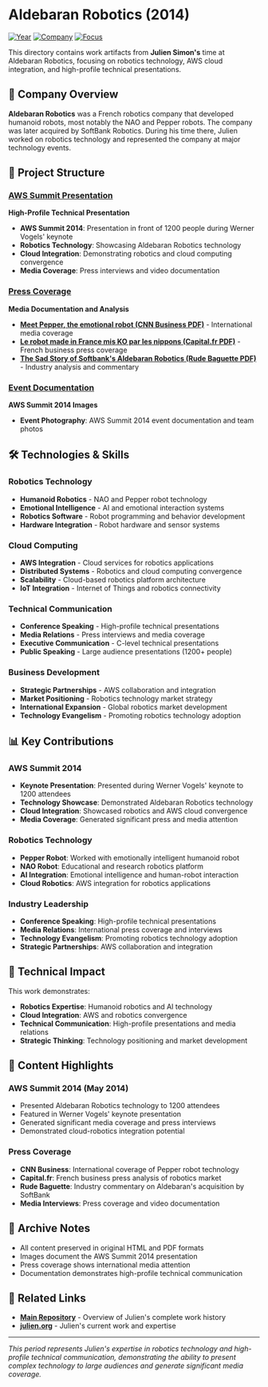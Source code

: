 # Aldebaran Robotics (2014)

[![Year](https://img.shields.io/badge/Year-2014-orange.svg)](https://github.com/juliensimon/work-history)
[![Company](https://img.shields.io/badge/Company-Aldebaran%20Robotics-blue.svg)](https://github.com/juliensimon/work-history)
[![Focus](https://img.shields.io/badge/Focus-Robotics%20%26%20AWS%20Summit-green.svg)](https://github.com/juliensimon/work-history)

This directory contains work artifacts from **Julien Simon's** time at Aldebaran Robotics, focusing on robotics technology, AWS cloud integration, and high-profile technical presentations.

## 🏢 Company Overview

**Aldebaran Robotics** was a French robotics company that developed humanoid robots, most notably the NAO and Pepper robots. The company was later acquired by SoftBank Robotics. During his time there, Julien worked on robotics technology and represented the company at major technology events.

## 📁 Project Structure

### [AWS Summit Presentation](./2014-05-13-aldebaran-aws-summit.html)
**High-Profile Technical Presentation**

- **AWS Summit 2014**: Presentation in front of 1200 people during Werner Vogels' keynote
- **Robotics Technology**: Showcasing Aldebaran Robotics technology
- **Cloud Integration**: Demonstrating robotics and cloud computing convergence
- **Media Coverage**: Press interviews and video documentation

### [Press Coverage](./)
**Media Documentation and Analysis**

- **[Meet Pepper, the emotional robot (CNN Business PDF)](./Meet%20Pepper,%20the%20emotional%20robot%20_%20CNN%20Business.pdf)** - International media coverage
- **[Le robot made in France mis KO par les nippons (Capital.fr PDF)](./Le%20robot%20made%20in%20France%20mis%20KO%20par%20les%20nippons%20-%20Capital.fr.pdf)** - French business press coverage
- **[The Sad Story of Softbank's Aldebaran Robotics (Rude Baguette PDF)](./The%20Sad%20Story%20of%20Softbank's%20Aldebaran%20Robotics%20and%20its%20Emotionally%20Intelligent%20Robot%20-%20Rude%20Baguette.pdf)** - Industry analysis and commentary

### [Event Documentation](./)
**AWS Summit 2014 Images**

- **Event Photography**: AWS Summit 2014 event documentation and team photos

## 🛠️ Technologies & Skills

### Robotics Technology
- **Humanoid Robotics** - NAO and Pepper robot technology
- **Emotional Intelligence** - AI and emotional interaction systems
- **Robotics Software** - Robot programming and behavior development
- **Hardware Integration** - Robot hardware and sensor systems

### Cloud Computing
- **AWS Integration** - Cloud services for robotics applications
- **Distributed Systems** - Robotics and cloud computing convergence
- **Scalability** - Cloud-based robotics platform architecture
- **IoT Integration** - Internet of Things and robotics connectivity

### Technical Communication
- **Conference Speaking** - High-profile technical presentations
- **Media Relations** - Press interviews and media coverage
- **Executive Communication** - C-level technical presentations
- **Public Speaking** - Large audience presentations (1200+ people)

### Business Development
- **Strategic Partnerships** - AWS collaboration and integration
- **Market Positioning** - Robotics technology market strategy
- **International Expansion** - Global robotics market development
- **Technology Evangelism** - Promoting robotics technology adoption

## 📊 Key Contributions

### AWS Summit 2014
- **Keynote Presentation**: Presented during Werner Vogels' keynote to 1200 attendees
- **Technology Showcase**: Demonstrated Aldebaran Robotics technology
- **Cloud Integration**: Showcased robotics and AWS cloud convergence
- **Media Coverage**: Generated significant press and media attention

### Robotics Technology
- **Pepper Robot**: Worked with emotionally intelligent humanoid robot
- **NAO Robot**: Educational and research robotics platform
- **AI Integration**: Emotional intelligence and human-robot interaction
- **Cloud Robotics**: AWS integration for robotics applications

### Industry Leadership
- **Conference Speaking**: High-profile technical presentations
- **Media Relations**: International press coverage and interviews
- **Technology Evangelism**: Promoting robotics technology adoption
- **Strategic Partnerships**: AWS collaboration and integration

## 🎯 Technical Impact

This work demonstrates:
- **Robotics Expertise**: Humanoid robotics and AI technology
- **Cloud Integration**: AWS and robotics convergence
- **Technical Communication**: High-profile presentations and media relations
- **Strategic Thinking**: Technology positioning and market development

## 📄 Content Highlights

### AWS Summit 2014 (May 2014)
- Presented Aldebaran Robotics technology to 1200 attendees
- Featured in Werner Vogels' keynote presentation
- Generated significant media coverage and press interviews
- Demonstrated cloud-robotics integration potential

### Press Coverage
- **CNN Business**: International coverage of Pepper robot technology
- **Capital.fr**: French business press analysis of robotics market
- **Rude Baguette**: Industry commentary on Aldebaran's acquisition by SoftBank
- **Media Interviews**: Press coverage and video documentation

## 📄 Archive Notes

- All content preserved in original HTML and PDF formats
- Images document the AWS Summit 2014 presentation
- Press coverage shows international media attention
- Documentation demonstrates high-profile technical communication

## 🔗 Related Links

- **[Main Repository](../../README.md)** - Overview of Julien's complete work history
- **[julien.org](https://julien.org)** - Julien's current work and expertise

---

*This period represents Julien's expertise in robotics technology and high-profile technical communication, demonstrating the ability to present complex technology to large audiences and generate significant media coverage.* 